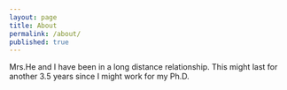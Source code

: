 ```yaml
---
layout: page
title: About
permalink: /about/
published: true
---
```


Mrs.He and I have been in a long distance relationship. This might last for another 3.5 years since I might work for my Ph.D.
